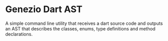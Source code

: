 # Genezio Dart AST

A simple command line utility that receives a dart source code and outputs an AST that describes the classes, enums, type definitions and method declarations.
